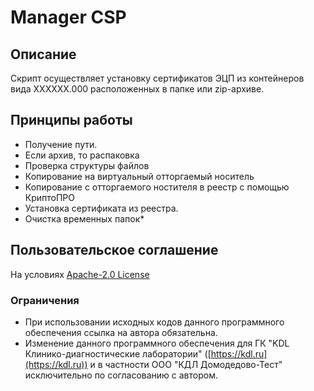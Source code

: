 # Manager CSP

## Описание

Скрипт осуществляет установку сертификатов ЭЦП из контейнеров вида XXXXXX.000 расположенных в папке или zip-архиве.

## Принципы работы

* Получение пути.
* Если архив, то распаковка
* Проверка структуры файлов
* Копирование на виртуальный отторгаемый носитель
* Копирование с отторгаемого ностителя в реестр с помощью КриптоПРО
* Установка сертификата из реестра.
* Очистка временных папок* 

## Пользовательское соглашение

На условиях [Apache-2.0 License](https://www.apache.org/licenses/LICENSE-2.0.txt)

### Ограничения

* При использовании исходных кодов данного программного обеспечения ссылка на автора обязательна.
* Изменение данного программного обеспечения для ГК "KDL Клинико-диагностические лаборатории" ([https://kdl.ru](https://kdl.ru)) и в частности ООО "КДЛ Домодедово-Тест"  исключительно по согласованию с автором.
